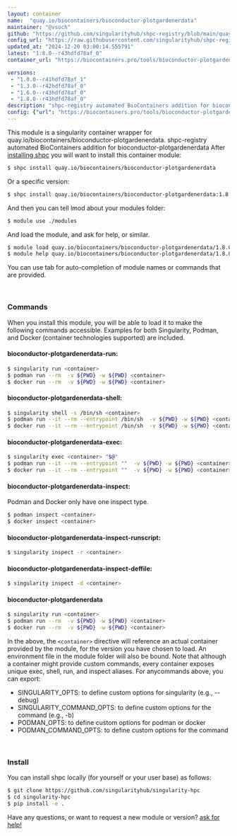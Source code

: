 ```yaml
---
layout: container
name:  "quay.io/biocontainers/bioconductor-plotgardenerdata"
maintainer: "@vsoch"
github: "https://github.com/singularityhub/shpc-registry/blob/main/quay.io/biocontainers/bioconductor-plotgardenerdata/container.yaml"
config_url: "https://raw.githubusercontent.com/singularityhub/shpc-registry/main/quay.io/biocontainers/bioconductor-plotgardenerdata/container.yaml"
updated_at: "2024-12-20 03:00:14.555791"
latest: "1.8.0--r43hdfd78af_0"
container_url: "https://biocontainers.pro/tools/bioconductor-plotgardenerdata"

versions:
 - "1.0.0--r41hdfd78af_1"
 - "1.3.0--r42hdfd78af_0"
 - "1.6.0--r43hdfd78af_0"
 - "1.8.0--r43hdfd78af_0"
description: "shpc-registry automated BioContainers addition for bioconductor-plotgardenerdata"
config: {"url": "https://biocontainers.pro/tools/bioconductor-plotgardenerdata", "maintainer": "@vsoch", "description": "shpc-registry automated BioContainers addition for bioconductor-plotgardenerdata", "latest": {"1.8.0--r43hdfd78af_0": "sha256:217a09487ba8edc2bec0ba783e5e02ba249b8515c2e3964c3243ea5f7dfc73ac"}, "tags": {"1.0.0--r41hdfd78af_1": "sha256:fe663325de4c2fe3f3fdc77461e171dcfd90ddabaadca5752b50477f884b1352", "1.3.0--r42hdfd78af_0": "sha256:644b9b31b718de3e32914f4396d24b92a12592426d211c55a107d77951673396", "1.6.0--r43hdfd78af_0": "sha256:e50af3282795b525fb60ccb8b8df73d56459c4e38b492c942987807413fb498b", "1.8.0--r43hdfd78af_0": "sha256:217a09487ba8edc2bec0ba783e5e02ba249b8515c2e3964c3243ea5f7dfc73ac"}, "docker": "quay.io/biocontainers/bioconductor-plotgardenerdata"}
---
```


This module is a singularity container wrapper for quay.io/biocontainers/bioconductor-plotgardenerdata.
shpc-registry automated BioContainers addition for bioconductor-plotgardenerdata
After [installing shpc](#install) you will want to install this container module:


```bash
$ shpc install quay.io/biocontainers/bioconductor-plotgardenerdata
```

Or a specific version:

```bash
$ shpc install quay.io/biocontainers/bioconductor-plotgardenerdata:1.8.0--r43hdfd78af_0
```

And then you can tell lmod about your modules folder:

```bash
$ module use ./modules
```

And load the module, and ask for help, or similar.

```bash
$ module load quay.io/biocontainers/bioconductor-plotgardenerdata/1.8.0--r43hdfd78af_0
$ module help quay.io/biocontainers/bioconductor-plotgardenerdata/1.8.0--r43hdfd78af_0
```

You can use tab for auto-completion of module names or commands that are provided.

<br>

### Commands

When you install this module, you will be able to load it to make the following commands accessible.
Examples for both Singularity, Podman, and Docker (container technologies supported) are included.

#### bioconductor-plotgardenerdata-run:

```bash
$ singularity run <container>
$ podman run --rm  -v ${PWD} -w ${PWD} <container>
$ docker run --rm  -v ${PWD} -w ${PWD} <container>
```

#### bioconductor-plotgardenerdata-shell:

```bash
$ singularity shell -s /bin/sh <container>
$ podman run --it --rm --entrypoint /bin/sh  -v ${PWD} -w ${PWD} <container>
$ docker run --it --rm --entrypoint /bin/sh  -v ${PWD} -w ${PWD} <container>
```

#### bioconductor-plotgardenerdata-exec:

```bash
$ singularity exec <container> "$@"
$ podman run --it --rm --entrypoint ""  -v ${PWD} -w ${PWD} <container> "$@"
$ docker run --it --rm --entrypoint ""  -v ${PWD} -w ${PWD} <container> "$@"
```

#### bioconductor-plotgardenerdata-inspect:

Podman and Docker only have one inspect type.

```bash
$ podman inspect <container>
$ docker inspect <container>
```

#### bioconductor-plotgardenerdata-inspect-runscript:

```bash
$ singularity inspect -r <container>
```

#### bioconductor-plotgardenerdata-inspect-deffile:

```bash
$ singularity inspect -d <container>
```



#### bioconductor-plotgardenerdata

```bash
$ singularity run <container>
$ podman run --rm  -v ${PWD} -w ${PWD} <container>
$ docker run --rm  -v ${PWD} -w ${PWD} <container>
```


In the above, the `<container>` directive will reference an actual container provided
by the module, for the version you have chosen to load. An environment file in the
module folder will also be bound. Note that although a container
might provide custom commands, every container exposes unique exec, shell, run, and
inspect aliases. For anycommands above, you can export:

 - SINGULARITY_OPTS: to define custom options for singularity (e.g., --debug)
 - SINGULARITY_COMMAND_OPTS: to define custom options for the command (e.g., -b)
 - PODMAN_OPTS: to define custom options for podman or docker
 - PODMAN_COMMAND_OPTS: to define custom options for the command

<br>

### Install

You can install shpc locally (for yourself or your user base) as follows:

```bash
$ git clone https://github.com/singularityhub/singularity-hpc
$ cd singularity-hpc
$ pip install -e .
```

Have any questions, or want to request a new module or version? [ask for help!](https://github.com/singularityhub/singularity-hpc/issues)